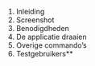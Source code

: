 1. Inleiding
2. Screenshot
3. Benodigdheden
4. De applicatie draaien
5. Overige commando’s
6. Testgebruikers**